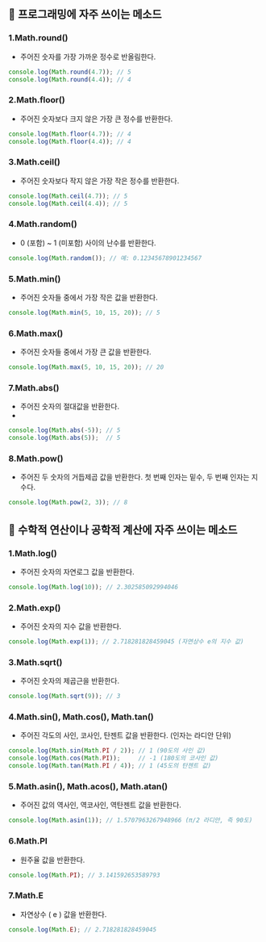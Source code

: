 ## 📌 프로그래밍에 자주 쓰이는 메소드

### **1.Math.round()**
- 주어진 숫자를 가장 가까운 정수로 반올림한다.

```javascript
console.log(Math.round(4.7)); // 5
console.log(Math.round(4.4)); // 4
```

### **2.Math.floor()**
- 주어진 숫자보다 크지 않은 가장 큰 정수를 반환한다.

```javascript
console.log(Math.floor(4.7)); // 4
console.log(Math.floor(4.4)); // 4
```

### **3.Math.ceil()**
- 주어진 숫자보다 작지 않은 가장 작은 정수를 반환한다.

```javascript
console.log(Math.ceil(4.7)); // 5
console.log(Math.ceil(4.4)); // 5
```

### **4.Math.random()**
- 0 (포함) ~ 1 (미포함) 사이의 난수를 반환한다.

```javascript
console.log(Math.random()); // 예: 0.12345678901234567
```

### **5.Math.min()**
- 주어진 숫자들 중에서 가장 작은 값을 반환한다.

```javascript
console.log(Math.min(5, 10, 15, 20)); // 5
```

### **6.Math.max()**
- 주어진 숫자들 중에서 가장 큰 값을 반환한다.

```javascript
console.log(Math.max(5, 10, 15, 20)); // 20
```

### **7.Math.abs()**
- 주어진 숫자의 절대값을 반환한다.
- 
```javascript
console.log(Math.abs(-5)); // 5
console.log(Math.abs(5));  // 5
```

### **8.Math.pow()**
- 주어진 두 숫자의 거듭제곱 값을 반환한다. 첫 번째 인자는 밑수, 두 번째 인자는 지수다.

```javascript
console.log(Math.pow(2, 3)); // 8
```



## 📌 수학적 연산이나 공학적 계산에 자주 쓰이는 메소드

### **1.Math.log()**
- 주어진 숫자의 자연로그 값을 반환한다.

```javascript
console.log(Math.log(10)); // 2.302585092994046
```

### **2.Math.exp()**
- 주어진 숫자의 지수 값을 반환한다.

```javascript
console.log(Math.exp(1)); // 2.718281828459045 (자연상수 e의 지수 값)
```

### **3.Math.sqrt()**
- 주어진 숫자의 제곱근을 반환한다.

```javascript
console.log(Math.sqrt(9)); // 3
```

### **4.Math.sin(), Math.cos(), Math.tan()**
- 주어진 각도의 사인, 코사인, 탄젠트 값을 반환한다. (인자는 라디안 단위)

```javascript
console.log(Math.sin(Math.PI / 2)); // 1 (90도의 사인 값)
console.log(Math.cos(Math.PI));     // -1 (180도의 코사인 값)
console.log(Math.tan(Math.PI / 4)); // 1 (45도의 탄젠트 값)
```

### **5.Math.asin(), Math.acos(), Math.atan()**
- 주어진 값의 역사인, 역코사인, 역탄젠트 값을 반환한다.

```javascript
console.log(Math.asin(1)); // 1.5707963267948966 (π/2 라디안, 즉 90도)
```

### **6.Math.PI**
- 원주율 값을 반환한다.

```javascript
console.log(Math.PI); // 3.141592653589793
```

### **7.Math.E**
- 자연상수 \( e \) 값을 반환한다.

```javascript
console.log(Math.E); // 2.718281828459045
```
